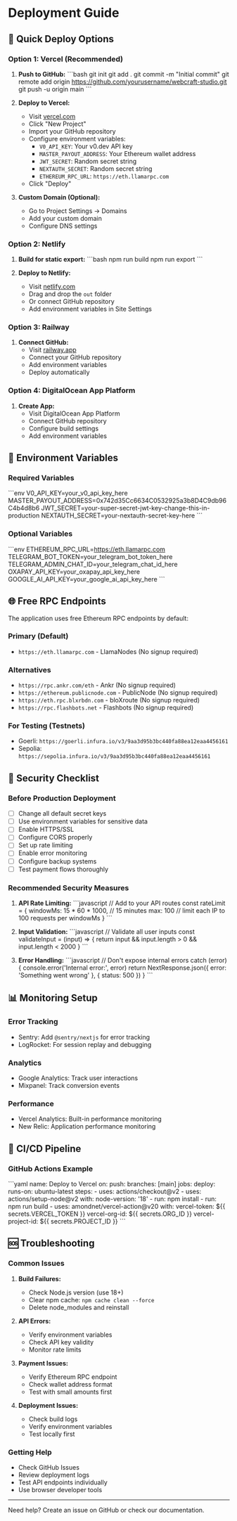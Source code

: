 # Deployment Guide

## 🚀 Quick Deploy Options

### Option 1: Vercel (Recommended)

1. **Push to GitHub:**
\`\`\`bash
git init
git add .
git commit -m "Initial commit"
git remote add origin https://github.com/yourusername/webcraft-studio.git
git push -u origin main
\`\`\`

2. **Deploy to Vercel:**
   - Visit [vercel.com](https://vercel.com)
   - Click "New Project"
   - Import your GitHub repository
   - Configure environment variables:
     - `V0_API_KEY`: Your v0.dev API key
     - `MASTER_PAYOUT_ADDRESS`: Your Ethereum wallet address
     - `JWT_SECRET`: Random secret string
     - `NEXTAUTH_SECRET`: Random secret string
     - `ETHEREUM_RPC_URL`: `https://eth.llamarpc.com`
   - Click "Deploy"

3. **Custom Domain (Optional):**
   - Go to Project Settings → Domains
   - Add your custom domain
   - Configure DNS settings

### Option 2: Netlify

1. **Build for static export:**
\`\`\`bash
npm run build
npm run export
\`\`\`

2. **Deploy to Netlify:**
   - Visit [netlify.com](https://netlify.com)
   - Drag and drop the `out` folder
   - Or connect GitHub repository
   - Add environment variables in Site Settings

### Option 3: Railway

1. **Connect GitHub:**
   - Visit [railway.app](https://railway.app)
   - Connect your GitHub repository
   - Add environment variables
   - Deploy automatically

### Option 4: DigitalOcean App Platform

1. **Create App:**
   - Visit DigitalOcean App Platform
   - Connect GitHub repository
   - Configure build settings
   - Add environment variables

## 🔧 Environment Variables

### Required Variables
\`\`\`env
V0_API_KEY=your_v0_api_key_here
MASTER_PAYOUT_ADDRESS=0x742d35Cc6634C0532925a3b8D4C9db96C4b4d8b6
JWT_SECRET=your-super-secret-jwt-key-change-this-in-production
NEXTAUTH_SECRET=your-nextauth-secret-key-here
\`\`\`

### Optional Variables
\`\`\`env
ETHEREUM_RPC_URL=https://eth.llamarpc.com
TELEGRAM_BOT_TOKEN=your_telegram_bot_token_here
TELEGRAM_ADMIN_CHAT_ID=your_telegram_chat_id_here
OXAPAY_API_KEY=your_oxapay_api_key_here
GOOGLE_AI_API_KEY=your_google_ai_api_key_here
\`\`\`

## 🌐 Free RPC Endpoints

The application uses free Ethereum RPC endpoints by default:

### Primary (Default)
- `https://eth.llamarpc.com` - LlamaNodes (No signup required)

### Alternatives
- `https://rpc.ankr.com/eth` - Ankr (No signup required)
- `https://ethereum.publicnode.com` - PublicNode (No signup required)
- `https://eth.rpc.blxrbdn.com` - bloXroute (No signup required)
- `https://rpc.flashbots.net` - Flashbots (No signup required)

### For Testing (Testnets)
- Goerli: `https://goerli.infura.io/v3/9aa3d95b3bc440fa88ea12eaa4456161`
- Sepolia: `https://sepolia.infura.io/v3/9aa3d95b3bc440fa88ea12eaa4456161`

## 🔐 Security Checklist

### Before Production Deployment

- [ ] Change all default secret keys
- [ ] Use environment variables for sensitive data
- [ ] Enable HTTPS/SSL
- [ ] Configure CORS properly
- [ ] Set up rate limiting
- [ ] Enable error monitoring
- [ ] Configure backup systems
- [ ] Test payment flows thoroughly

### Recommended Security Measures

1. **API Rate Limiting:**
\`\`\`javascript
// Add to your API routes
const rateLimit = {
  windowMs: 15 * 60 * 1000, // 15 minutes
  max: 100 // limit each IP to 100 requests per windowMs
}
\`\`\`

2. **Input Validation:**
\`\`\`javascript
// Validate all user inputs
const validateInput = (input) => {
  return input && input.length > 0 && input.length < 2000
}
\`\`\`

3. **Error Handling:**
\`\`\`javascript
// Don't expose internal errors
catch (error) {
  console.error('Internal error:', error)
  return NextResponse.json({ error: 'Something went wrong' }, { status: 500 })
}
\`\`\`

## 📊 Monitoring Setup

### Error Tracking
- Sentry: Add `@sentry/nextjs` for error tracking
- LogRocket: For session replay and debugging

### Analytics
- Google Analytics: Track user interactions
- Mixpanel: Track conversion events

### Performance
- Vercel Analytics: Built-in performance monitoring
- New Relic: Application performance monitoring

## 🔄 CI/CD Pipeline

### GitHub Actions Example
\`\`\`yaml
name: Deploy to Vercel
on:
  push:
    branches: [main]
jobs:
  deploy:
    runs-on: ubuntu-latest
    steps:
      - uses: actions/checkout@v2
      - uses: actions/setup-node@v2
        with:
          node-version: '18'
      - run: npm install
      - run: npm run build
      - uses: amondnet/vercel-action@v20
        with:
          vercel-token: ${{ secrets.VERCEL_TOKEN }}
          vercel-org-id: ${{ secrets.ORG_ID }}
          vercel-project-id: ${{ secrets.PROJECT_ID }}
\`\`\`

## 🆘 Troubleshooting

### Common Issues

1. **Build Failures:**
   - Check Node.js version (use 18+)
   - Clear npm cache: `npm cache clean --force`
   - Delete node_modules and reinstall

2. **API Errors:**
   - Verify environment variables
   - Check API key validity
   - Monitor rate limits

3. **Payment Issues:**
   - Verify Ethereum RPC endpoint
   - Check wallet address format
   - Test with small amounts first

4. **Deployment Issues:**
   - Check build logs
   - Verify environment variables
   - Test locally first

### Getting Help

- Check GitHub Issues
- Review deployment logs
- Test API endpoints individually
- Use browser developer tools

---

Need help? Create an issue on GitHub or check our documentation.
